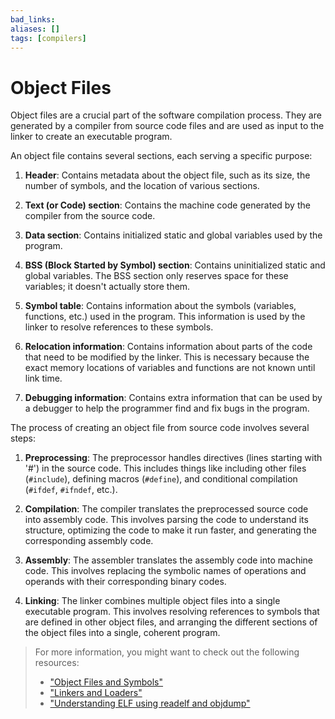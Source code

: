 ```yaml
---
bad_links: 
aliases: []
tags: [compilers]
---
```

# Object Files

Object files are a crucial part of the software compilation process. They are generated by a compiler from source code files and are used as input to the linker to create an executable program. 

An object file contains several sections, each serving a specific purpose:

1. **Header**: Contains metadata about the object file, such as its size, the number of symbols, and the location of various sections.

2. **Text (or Code) section**: Contains the machine code generated by the compiler from the source code.

3. **Data section**: Contains initialized static and global variables used by the program.

4. **BSS (Block Started by Symbol) section**: Contains uninitialized static and global variables. The BSS section only reserves space for these variables; it doesn't actually store them.

5. **Symbol table**: Contains information about the symbols (variables, functions, etc.) used in the program. This information is used by the linker to resolve references to these symbols.

6. **Relocation information**: Contains information about parts of the code that need to be modified by the linker. This is necessary because the exact memory locations of variables and functions are not known until link time.

7. **Debugging information**: Contains extra information that can be used by a debugger to help the programmer find and fix bugs in the program.

The process of creating an object file from source code involves several steps:

1. **Preprocessing**: The preprocessor handles directives (lines starting with '#') in the source code. This includes things like including other files (`#include`), defining macros (`#define`), and conditional compilation (`#ifdef`, `#ifndef`, etc.).

2. **Compilation**: The compiler translates the preprocessed source code into assembly code. This involves parsing the code to understand its structure, optimizing the code to make it run faster, and generating the corresponding assembly code.

3. **Assembly**: The assembler translates the assembly code into machine code. This involves replacing the symbolic names of operations and operands with their corresponding binary codes.

4. **Linking**: The linker combines multiple object files into a single executable program. This involves resolving references to symbols that are defined in other object files, and arranging the different sections of the object files into a single, coherent program.

> For more information, you might want to check out the following resources:
> - ["Object Files and Symbols"](https://www.oreilly.com/library/view/learning-linux-binary/9781782167124/ch02s02.html)
> - ["Linkers and Loaders"](https://www.google.com/search?q=Linkers+and+Loaders)
> - ["Understanding ELF using readelf and objdump"](https://www.google.com/search?q=Understanding+ELF+using+readelf+and+objdump)